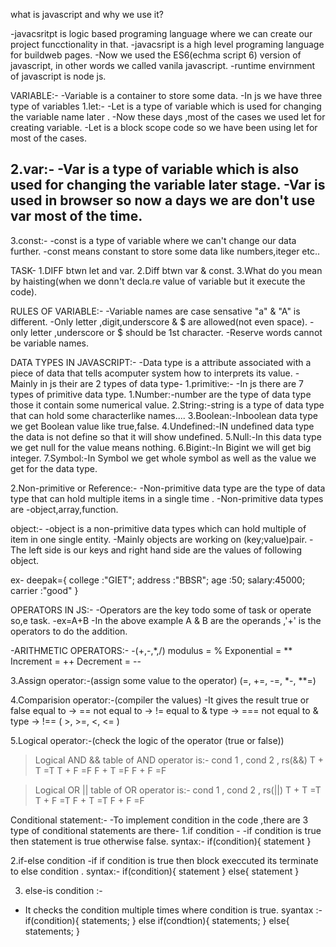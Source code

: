 what is javascript and why we use it?

-javacsritpt is logic based programing language where we can create our project funcctionality in that.
-javacsript is a high level programing language for buildweb pages.
-Now we used the ES6(echma script 6) version of javascript, in other words we called vanila javascript.
-runtime envirnment of javascript is node js.

VARIABLE:-
-Variable is a container to store some data.
-In js we have three type of variables 
1.let:-
-Let is a type of variable which is used for changing the variable name later .
-Now these days ,most of the cases we used let for creating variable.
-Let is a block scope code so we have been using let for most of the cases.

2.var:-
-Var is a type of variable which is also used for changing the variable later stage.
-Var is used in browser so now a days we are don't use var most of the time.
-
3.const:-
-const is a type of variable where we can't change our data further.
-const means constant to store some data like numbers,iteger etc..

TASK-
1.DIFF btwn let and var.
2.Diff btwn var & const.
3.What do you mean by haisting(when we donn't decla.re value of variable but it execute the code).

RULES OF VARIABLE:-
-Variable names are case sensative "a" & "A" is different.
-Only letter ,digit,underscore & $ are allowed(not even space).
-only letter ,underscore or $ should be 1st character.
-Reserve words cannot be variable names.

DATA TYPES IN JAVASCRIPT:-
-Data type is a attribute associated with a piece of data that tells acomputer system how to interprets its value.
-Mainly in js their are 2 types of data type-
1.primitive:-
 -In js there are 7 types of primitive data type.
 1.Number:-number are the type of data  type those it contain some numerical value.
 2.String:-string is a type of data type that can hold some characterlike names....
 3.Boolean:-Inboolean data type we get Boolean value like true,false.
 4.Undefined:-IN undefined data type the data is not define so that it will show undefined.
 5.Null:-In this data type we get null for the value means nothing.
 6.Bigint:-In Bigint we will get big integer.
 7.Symbol:-In Symbol we get whole symbol as well as the value we get for the data type.

2.Non-primitive or Reference:-
  -Non-primitive data type are the type of data type that can hold multiple items in a single time .
  -Non-primitive data types are -object,array,function.

object:-
  -object is a non-primitive data types which can hold multiple of item in one single entity.
  -Mainly objects are working on (key;value)pair.
  -The left side is our keys and right hand side are the values of following object.

   ex-
   deepak={
   college :"GIET";
   address :"BBSR";
   age :50;
   salary:45000;
   carrier :"good"
   }

OPERATORS IN JS:-
 -Operators are the key todo some of task or operate so,e task.
 -ex=A+B
 -In the above example A & B are the operands ,'+' is the operators to do the addition.

  -ARITHMETIC OPERATORS:-
   -(+,-,*,/)
   modulus = %
   Exponential = **
   Increment = ++
   Decrement = --

3.Assign operator:-(assign some value to the operator)
(=, +=, -=, *-, **=)

4.Comparision operator:-(compiler the values)
-It gives the result true or false
equal to -> ==
not equal to -> !=
equal to & type -> ===
not equal to & type -> !==
( >, >=, <, <= )

5.Logical operator:-(check the logic of the operator (true or false))
>Logical AND &&
table of AND operator is:-
cond 1 , cond 2 , rs(&&)
T + T =T
T + F =F
F + T =F
F + F =F

>Logical OR ||
table of OR operator is:-
cond 1 , cond 2 , rs(||)
T + T =T
T + F =T
F + T =T
F + F =F

Conditional statement:-
-To implement condition in the code ,there  are 3 type of conditional statements are there-
1.if condition -
 -if condition is true then statement is true otherwise false.
 syntax:- 
 if(condition){
  statement
 }

 2.if-else condition
  -if if condition is true then block execcuted its terminate to else condition .
  syntax:-
  if(condition){
    statement
  }
  else{
    statement
  }

  3. else-is condition :-
   - It checks the condition multiple times where condition is true.
   syantax :-
   if(condition){
      statements;
   } else if(condtion){
      statements;
   } else{
      statements; 
   }